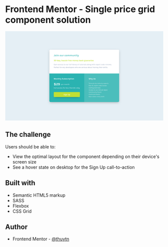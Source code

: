 # Frontend Mentor - Single price grid component solution
![screenshot-single-price-grid-component.png](images%2Fscreenshot-single-price-grid-component.png)
## The challenge

Users should be able to:

- View the optimal layout for the component depending on their device's screen size
- See a hover state on desktop for the Sign Up call-to-action

## Built with

- Semantic HTML5 markup
- SASS
- Flexbox
- CSS Grid

## Author

- Frontend Mentor - [@thuytn](https://www.frontendmentor.io/profile/thuytn)
